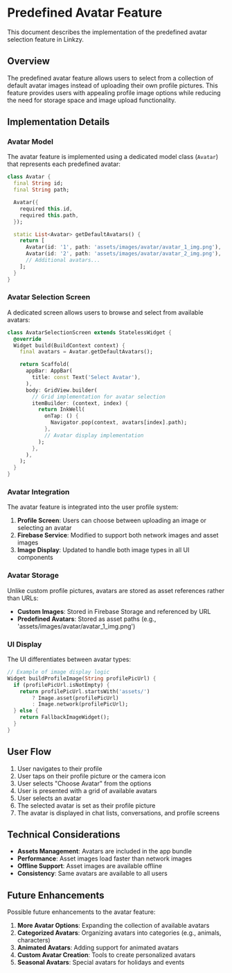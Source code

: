 # Predefined Avatar Feature

This document describes the implementation of the predefined avatar selection feature in Linkzy.

## Overview

The predefined avatar feature allows users to select from a collection of default avatar images instead of uploading their own profile pictures. This feature provides users with appealing profile image options while reducing the need for storage space and image upload functionality.

## Implementation Details

### Avatar Model

The avatar feature is implemented using a dedicated model class (`Avatar`) that represents each predefined avatar:

```dart
class Avatar {
  final String id;
  final String path;

  Avatar({
    required this.id,
    required this.path,
  });

  static List<Avatar> getDefaultAvatars() {
    return [
      Avatar(id: '1', path: 'assets/images/avatar/avatar_1_img.png'),
      Avatar(id: '2', path: 'assets/images/avatar/avatar_2_img.png'),
      // Additional avatars...
    ];
  }
}
```

### Avatar Selection Screen

A dedicated screen allows users to browse and select from available avatars:

```dart
class AvatarSelectionScreen extends StatelessWidget {
  @override
  Widget build(BuildContext context) {
    final avatars = Avatar.getDefaultAvatars();

    return Scaffold(
      appBar: AppBar(
        title: const Text('Select Avatar'),
      ),
      body: GridView.builder(
        // Grid implementation for avatar selection
        itemBuilder: (context, index) {
          return InkWell(
            onTap: () {
              Navigator.pop(context, avatars[index].path);
            },
            // Avatar display implementation
          );
        },
      ),
    );
  }
}
```

### Avatar Integration

The avatar feature is integrated into the user profile system:

1. **Profile Screen**: Users can choose between uploading an image or selecting an avatar
2. **Firebase Service**: Modified to support both network images and asset images
3. **Image Display**: Updated to handle both image types in all UI components

### Avatar Storage

Unlike custom profile pictures, avatars are stored as asset references rather than URLs:

- **Custom Images**: Stored in Firebase Storage and referenced by URL
- **Predefined Avatars**: Stored as asset paths (e.g., 'assets/images/avatar/avatar_1_img.png')

### UI Display

The UI differentiates between avatar types:

```dart
// Example of image display logic
Widget buildProfileImage(String profilePicUrl) {
  if (profilePicUrl.isNotEmpty) {
    return profilePicUrl.startsWith('assets/')
        ? Image.asset(profilePicUrl)
        : Image.network(profilePicUrl);
  } else {
    return FallbackImageWidget();
  }
}
```

## User Flow

1. User navigates to their profile
2. User taps on their profile picture or the camera icon
3. User selects "Choose Avatar" from the options
4. User is presented with a grid of available avatars
5. User selects an avatar
6. The selected avatar is set as their profile picture
7. The avatar is displayed in chat lists, conversations, and profile screens

## Technical Considerations

- **Assets Management**: Avatars are included in the app bundle
- **Performance**: Asset images load faster than network images
- **Offline Support**: Asset images are available offline
- **Consistency**: Same avatars are available to all users

## Future Enhancements

Possible future enhancements to the avatar feature:

1. **More Avatar Options**: Expanding the collection of available avatars
2. **Categorized Avatars**: Organizing avatars into categories (e.g., animals, characters)
3. **Animated Avatars**: Adding support for animated avatars
4. **Custom Avatar Creation**: Tools to create personalized avatars
5. **Seasonal Avatars**: Special avatars for holidays and events 